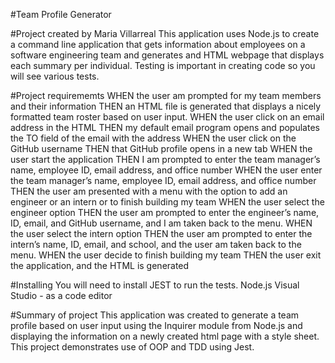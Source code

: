 #Team Profile Generator

#Project created by Maria Villarreal 
This application uses Node.js to create a command line application that gets information about employees on a software engineering team and generates and HTML webpage that displays each summary per individual. Testing is important in creating code so you will see various tests. 

#Project requirememts 
WHEN the user am prompted for my team members and their information THEN an HTML file is generated that displays a nicely formatted team roster based on user input.
WHEN the user click on an email address in the HTML THEN my default email program opens and populates the TO field of the email with the address
WHEN the user click on the GitHub username THEN that GitHub profile opens in a new tab
WHEN the user start the application THEN I am prompted to enter the team manager’s name, employee ID, email address, and office number
WHEN the user enter the team manager’s name, employee ID, email address, and office number THEN the user am presented with a menu with the option to add an engineer or an intern or to finish building my team
WHEN the user select the engineer option THEN the user am prompted to enter the engineer’s name, ID, email, and GitHub username, and I am taken back to the menu.
WHEN the user select the intern option THEN the user am prompted to enter the intern’s name, ID, email, and school, and the user am taken back to the menu.
WHEN the user decide to finish building my team THEN the user exit the application, and the HTML is generated

#Installing
You will need to install 
JEST to run the tests. 
Node.js
Visual Studio - as a code editor

#Summary of project
This application was created to generate a team profile based on user input using the Inquirer module from Node.js and displaying the information on a newly created html page with a style sheet. This project demonstrates use of OOP and TDD using Jest.